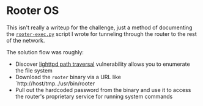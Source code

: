 # Rooter OS

This isn't really a writeup for the challenge, just a method of documenting the [`rooter-exec.py`](./rooter-exec.py) script I wrote for tunneling through the router to the rest of the network.

The solution flow was roughly:

* Discover [lighttpd path traversal](https://www.rapid7.com/db/vulnerabilities/http-lighttpd-cve-2018-19052) vulnerability allows you to enumerate the file system
* Download the `rooter` binary via a URL like `http://host/tmp../usr/bin/rooter
* Pull out the hardcoded password from the binary and use it to access the router's proprietary service for running system commands
